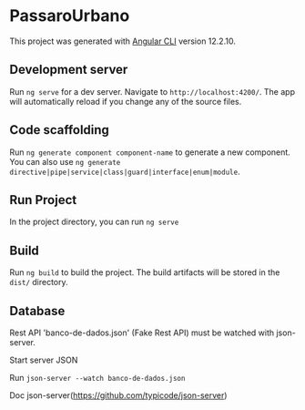 # PassaroUrbano

This project was generated with [Angular CLI](https://github.com/angular/angular-cli) version 12.2.10.

## Development server

Run `ng serve` for a dev server. Navigate to `http://localhost:4200/`. The app will automatically reload if you change any of the source files.

## Code scaffolding

Run `ng generate component component-name` to generate a new component. You can also use `ng generate directive|pipe|service|class|guard|interface|enum|module`.

## Run Project

In the project directory, you can run
`ng serve`

## Build

Run `ng build` to build the project. The build artifacts will be stored in the `dist/` directory.

## Database
Rest API 'banco-de-dados.json' (Fake Rest API) must be watched with json-server.

Start server JSON

Run ```json-server --watch banco-de-dados.json```

Doc json-server(https://github.com/typicode/json-server)
